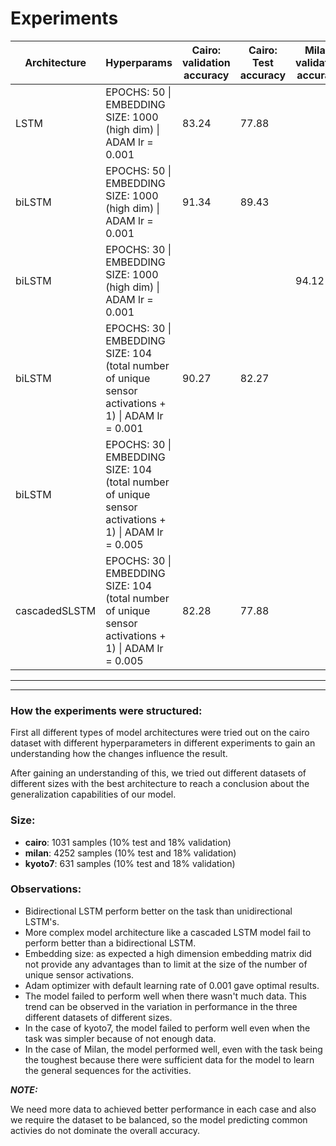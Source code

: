 # Experiments

| Architecture  | Hyperparams                                                                                          | Cairo: validation accuracy | Cairo: Test accuracy | Milan: validation accuracy | Milan: Test accuracy | kyoto7: validation accuracy | kyoto7: Test accuracy |
| ------------- | ---------------------------------------------------------------------------------------------------- | -------------------------- | -------------------- | -------------------------- | -------------------- | --------------------------- | --------------------- |
| LSTM          | EPOCHS: 50 \| EMBEDDING SIZE: 1000 (high dim) \| ADAM lr = 0.001                                     | 83.24                      | 77.88                |                            |                      |                             |                       |
| biLSTM        | EPOCHS: 50 \| EMBEDDING SIZE: 1000 (high dim) \| ADAM lr = 0.001                                     | 91.34                      | 89.43                |                            |                      | 79.65                       | 73.44                 |
| biLSTM        | EPOCHS: 30 \| EMBEDDING SIZE: 1000 (high dim) \| ADAM lr = 0.001                                     |                            |                      | 94.12                      | 94.84                | 73.45                       | 68.75                 |
| biLSTM        | EPOCHS: 30 \| EMBEDDING SIZE: 104 (total number of unique sensor activations + 1) \| ADAM lr = 0.001 | 90.27                      | 82.27                |                            |                      |                             |                       |
| biLSTM        | EPOCHS: 30 \| EMBEDDING SIZE: 104 (total number of unique sensor activations + 1) \| ADAM lr = 0.005 |                            |                      |                            |                      |                             |                       |
| cascadedSLSTM | EPOCHS: 30 \| EMBEDDING SIZE: 104 (total number of unique sensor activations + 1) \| ADAM lr = 0.005 | 82.28                      | 77.88                |                            |                      |                             |                       |

  

--- 
---

### How the experiments were structured:

First all different types of model architectures were tried out on the cairo dataset with different hyperparameters in different experiments to gain an understanding how the changes influence the result.

After gaining an understanding of this, we tried out different datasets of different sizes with the best architecture to reach a conclusion about the generalization capabilities of our model.

### Size:

- **cairo**: 1031 samples (10% test and 18% validation)
- **milan**: 4252 samples (10% test and 18% validation)
- **kyoto7**: 631 samples (10% test and 18% validation)

### Observations:

- Bidirectional LSTM perform better on the task than unidirectional LSTM's.
- More complex model architecture like a cascaded LSTM model fail to perform better than a bidirectional LSTM.
- Embedding size: as expected a high dimension embedding matrix did not provide any advantages than to limit at the size of the number of unique sensor activations.
- Adam optimizer with default learning rate of 0.001 gave optimal results.
- The model failed to perform well when there wasn't much data. This trend can be observed in the variation in performance in the three different datasets of different sizes.
- In the case of kyoto7, the model failed to perform well even when the task was simpler because of not enough data.
- In the case of Milan, the model performed well, even with the task being the toughest because there were sufficient data for the model to learn the general sequences for the activities.

**_NOTE:_**

We need more data to achieved better performance in each case and also we require the dataset to be balanced, so the model predicting common activies do not dominate the overall accuracy.

